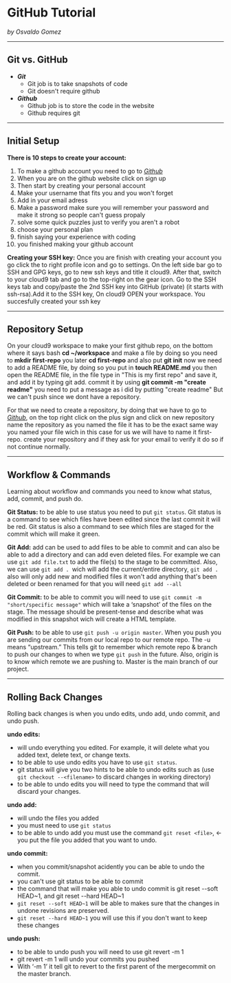 # GitHub Tutorial

_by Osvaldo Gomez_

---
## Git vs. GitHub
- *__Git__*
  - Git job is to take snapshots of code  
  - Git doesn't require github
- _**Github**_  
  - Github job is to store the code in the website  
  - Github requires git

---
## Initial Setup

**There is 10 steps to create your account:** 
1. To make a github account you need to go to [_Github_](https://github.com/)  
2. When you are on the github website click on sign up  
3. Then start by creating your personal account
4. Make your username that fits you and you won't forget
5. Add in your email adress
6. Make a password make sure you will remember your password and make it strong so people can't guess propaly 
7. solve some quick puzzles just to verify you aren't a robot 
8. choose your personal plan
9. finish saying your experience with coding
10. you finished making your github account  
 
**Creating your SSH key:**
Once you are finish with creating your account you go click the to right profile icon and go to settings. On the left side bar go to SSH and GPG keys, go to new ssh keys and title it cloud9. After that, switch to your cloud9 tab and go to the top-right on the gear icon. Go to the SSH keys tab and copy/paste the 2nd SSH key into GitHub (private) (it starts with ssh-rsa).Add it to the SSH key, On cloud9 OPEN your workspace. You succesfully created your ssh key


---
## Repository Setup

On your cloud9 workspace to make your first github repo, on the bottom where it says bash **cd ~/workspace** and make a file by doing so you need to **mkdir first-repo** you later **cd first-repo** and also put **git init** now we need to add a README file, by doing so you put in **touch README.md** you then open the README file, in the file type in "This is my first repo" and save it, and add it by typing git add. commit it by using **git commit -m "create readme"** you need to put a message as i did by putting "create readme" But we can't push since we dont have a repository.

For that we need to create a repository, by doing that we have to go to [_Github_](https://github.com/), on the top right click on the plus sign and click on new repository name the repository as you named the file it has to be the exact same way you named your file wich in this case for us we will have to name it first-repo. create your repository and if they ask for your email to verify it do so if not continue normally.

---
## Workflow & Commands

Learning about workflow and commands you need to know what status, add, commit, and push do.

**Git Status:** to be able to use status you need to put `git status`. Git status is a command to see which files have been edited since the last commit it will be red. Git status is also a command to see which files are staged for the commit which will make it green.


**Git Add:** add can be used to add files to be able to commit and can also be able to add a directory and can add even deleted files. For example we can use `git add file.txt` to add the file(s) to the stage to be committed. Also, we can use `git add . `wich will add the current/entire directory, `git add .` also will only add new and modified files it won't add anything that's been deleted or been renamed for that you will need `git add --all`

**Git Commit:** to be able to commit you will need to use `git commit -m "short/specific message"` which will take a ‘snapshot’ of the files on the stage. The message should be present-tense and describe what was modified in this snapshot wich will create a HTML template.

**Git Push:** to be able to use `git push -u origin master`. When you push you are sending our commits from our local repo to our remote repo. The -u means “upstream.” This tells git to remember which remote repo & branch to push our changes to when we type `git push` in the future. Also, origin is to know which remote we are pushing to. Master is the main branch of our project.

---
## Rolling Back Changes

Rolling back changes is when you undo edits, undo add, undo commit, and undo push.

**undo edits:**
- will undo everything you edited. For example, it will delete what you added text, delete text, or change texts.
- to be able to use undo edits you have to use `git status`.
- git status will give you two hints to be able to undo edits such as (use `git checkout --<filename>` to discard changes in working directory) 
- to be able to undo edits you will need to type the command that will discard your changes.

**undo add:**
- will undo the files you added
- you must need to use `git status`
- to be able to undo add you must use the command `git reset <file>`, <- you put the file you added that you want to undo.

**undo commit:**
- when you commit/snapshot acidently you can be able to undo the commit.
- you can't use git status to be able to commit
- the command that will make you able to undo commit is git reset --soft HEAD~1, and git reset --hard HEAD~1
- `git reset --soft HEAD~1` will be able to makes sure that the changes in undone revisions are preserved.
- `git reset --hard HEAD~1` you will use this if you don't want to keep these changes

**undo push:**
- to be able to undo push you will need to use git revert -m 1 <merge-commit>
- git revert -m 1 <merge-commit> will undo your commits you pushed 
- With ‘-m 1’ it tell git to revert to the first parent of the mergecommit on the master branch.